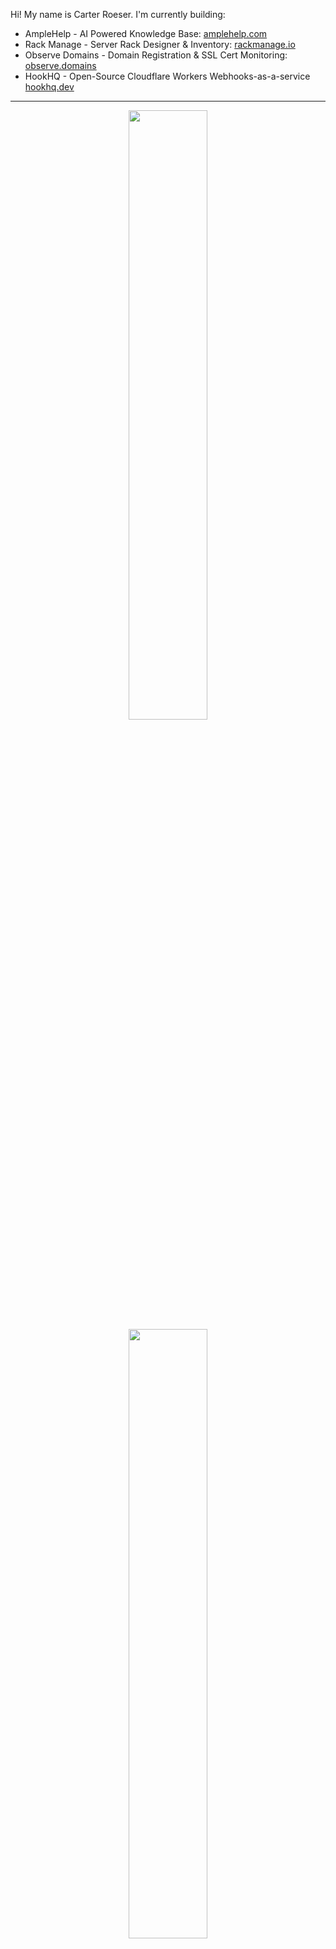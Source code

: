 
Hi! My name is Carter Roeser. I'm currently building:
* AmpleHelp - AI Powered Knowledge Base: [amplehelp.com](https://amplehelp.com)
* Rack Manage - Server Rack Designer & Inventory: [rackmanage.io](https://rackmanage.io)
* Observe Domains - Domain Registration & SSL Cert Monitoring: [observe.domains](https://observe.domains)
* HookHQ - Open-Source Cloudflare Workers Webhooks-as-a-service [hookhq.dev](https://hookhq.dev)

<hr>

<p align="center">
  <img height="50%" width="auto" src ="https://githubrepostats-carter-roesers-projects.vercel.app/api?username=cdgco&show_icons=true&count_private=true&theme=city_lights&hide_border=true&bg_color=00000000&line_height=29&include_all_commits=1&hide=contribs">
  <img height="50%" width="auto" src ="https://githubrepostats-carter-roesers-projects.vercel.app/api/top-langs/?username=cdgco&layout=compact&hide_border=true&theme=city_lights&bg_color=00000000&langs_count=8&size_weight=0.5&count_weight=0.5">
</p>

<a href="https://github.com/cdgco">
  <img width="100%" height="300" align="center" src="https://githubrepostats-carter-roesers-projects.vercel.app/api/wakatime?username=cdgco&layout=compact&theme=city_lights&hide_border=true&bg_color=00000000&langs_count=16" />
</a>

<!--START_SECTION:waka-->
![Code Time](http://img.shields.io/badge/Code%20Time-2%2C097%20hrs%2023%20mins-blue)

📊 **This Week I Spent My Time On** 

```text
🕑︎ Time Zone: America/Los_Angeles

💬 Programming Languages: 
TypeScript               34 mins             ██████░░░░░░░░░░░░░░░░░░░   25.49 % 
JavaScript               23 mins             ████░░░░░░░░░░░░░░░░░░░░░   17.50 % 
Vue.js                   20 mins             ████░░░░░░░░░░░░░░░░░░░░░   15.11 % 
sh                       20 mins             ████░░░░░░░░░░░░░░░░░░░░░   14.65 % 
Other                    19 mins             ████░░░░░░░░░░░░░░░░░░░░░   14.14 % 

🐱‍💻 Projects: 
Plain Credit 27          1 hr                ███████████░░░░░░░░░░░░░░   44.00 % 
observe                  43 mins             ████████░░░░░░░░░░░░░░░░░   31.78 % 
RackManage               33 mins             ██████░░░░░░░░░░░░░░░░░░░   24.18 % 
QBFormFixer              0 secs              ░░░░░░░░░░░░░░░░░░░░░░░░░   00.04 % 
Unknown Project          0 secs              ░░░░░░░░░░░░░░░░░░░░░░░░░   00.01 % 

💻 Operating System: 
Mac                      2 hrs 16 mins       █████████████████████████   100.00 % 
```


<!--END_SECTION:waka-->

## My Favorite Tools

### Programming languages
<p>
    <a href="#"><img alt="Bash" src="https://img.shields.io/badge/Bash-121011.svg?logo=gnu-bash&logoColor=white"></a>
    <a href="#"><img alt="C" src="https://img.shields.io/badge/C-%2300599C.svg?logo=c&logoColor=white"></a>
    <a href="#"><img alt="C++" src="https://img.shields.io/badge/C++-%2300599C.svg?logo=c%2B%2B&logoColor=white"></a>
    <a href="#"><img alt="CSS" src="https://img.shields.io/badge/CSS-1572B6.svg?logo=css3&logoColor=white"></a>
    <a href="#"><img alt="HTML" src="https://img.shields.io/badge/HTML-E34F26.svg?logo=html5&logoColor=white"></a>
    <a href="#"><img alt="JavaScript" src="https://img.shields.io/badge/JavaScript-%23323330.svg?logo=javascript&logoColor=%23F7DF1E"></a>
    <a href="https://kotlinlang.org/"><img alt="Kotlin" src="https://img.shields.io/badge/Kotlin-%237F52FF.svg?logo=kotlin&logoColor=white"></a>
    <a href="https://www.php.net/"><img alt="PHP" src="https://img.shields.io/badge/PHP-%23777BB4.svg?logo=php&logoColor=white"></a>
    <a href="https://learn.microsoft.com/en-us/powershell/"><img alt="Powershell" src="https://img.shields.io/badge/PowerShell-%235391FE.svg?logo=PowerShell&logoColor=white"></a>
    <a href="https://www.python.org/"><img alt="Python" src="https://img.shields.io/badge/Python-3670A0?logo=python&logoColor=ffdd54"></a>
    <a href="https://www.ruby-lang.org/en/"><img alt="Ruby" src="https://img.shields.io/badge/Ruby-%23CC342D.svg?logo=ruby&logoColor=white"></a>
    <a href="#"><img alt="SQL" src="https://custom-icon-badges.herokuapp.com/badge/SQL-025E8C.svg?logo=database&logoColor=white"></a>
    <a href="https://www.typescriptlang.org/"><img alt="TypeScript" src="https://img.shields.io/badge/TypeScript-3078C6.svg?logo=TypeScript&logoColor=white"></a>
</p>

### Frameworks & Libraries

<p>
    <a href="https://ant.design/"><img alt="Ant Design" src="https://img.shields.io/badge/-Ant%20Design-%230170FE?logo=ant-design&logoColor=white"></a>
    <a href="https://getbootstrap.com/"><img alt="Bootstrap" src="https://img.shields.io/badge/Bootstrap-%238511FA.svg?logo=bootstrap&logoColor=white"></a>
    <a href="https://cordova.apache.org/"><img alt="Cordova" src="https://img.shields.io/badge/-Cordova-E8E8E8?logo=apache-cordova&logoColor=black"></a>
    <a href="https://www.electronjs.org/"><img alt="Electron" src="https://img.shields.io/badge/Electron-20232e.svg?logo=electron&logoColor=white"></a>
    <a href="https://expressjs.com/"><img alt="Express.js" src="https://img.shields.io/badge/express.js-%23404d59.svg?logo=express&logoColor=%2361DAFB"></a>
    <a href="https://jquery.com/"><img alt="jQuery" src="https://img.shields.io/badge/jQuery-%230769AD.svg?logo=jquery&logoColor=white"></a>
    <a href="https://www.mongodb.com/"><img alt="MongoDB" src="https://img.shields.io/badge/MongoDB-%234ea94b.svg?logo=mongodb&logoColor=white"></a>
    <a href="https://www.mysql.com/"><img alt="MySQL" src="https://img.shields.io/badge/MySQL-%2300f.svg?logo=mysql&logoColor=white"></a>
    <a href="https://nodejs.org/en"><img alt="Node.js" src="https://img.shields.io/badge/Node.js-6DA55F?logo=Node.js&logoColor=white"></a>
    <a href="https://react.dev/"><img alt="React" src="https://img.shields.io/badge/React-%2320232a.svg?logo=react&logoColor=%2361DAFB"></a>
    <a href="https://tailwindcss.com/"><img alt="TailwindCSS" src="https://img.shields.io/badge/TailwindCSS-%2338B2AC.svg?logo=tailwind-css&logoColor=white"></a>
    <a href="https://vitejs.dev/"><img alt="Vite" src="https://img.shields.io/badge/Vite-%23646CFF.svg?logo=vite&logoColor=white"></a>
    <a href="https://vuejs.org/"><img alt="Vue" src="https://img.shields.io/badge/Vue-42b883.svg?logo=vue.js&logoColor=white"></a>

</p>

### Platforms & Tools

<p>
    <a href="https://circleci.com/"><img alt="CircleCI" src="https://img.shields.io/badge/Circle%20CI-%23161616.svg?logo=circleci&logoColor=white"></a>
    <a href="https://developers.cloudflare.com/products/?product-group=Developer+platform"><img alt="Cloudflare" src="https://img.shields.io/badge/Cloudflare-F38020?logo=Cloudflare&logoColor=white"></a>
    <a href="https://expo.dev/"><img alt="Expo" src="https://img.shields.io/badge/Expo-1C1E24?logo=expo&logoColor=#D04A37"></a>
    <a href="https://firebase.google.com/"><img alt="Firebase" src="https://img.shields.io/badge/Firebase-039BE5?logo=Firebase&logoColor=white"></a>
    <a href="https://git-scm.com/"><img alt="Git" src="https://img.shields.io/badge/Git-F05032.svg?logo=git&logoColor=white"></a>
    <a href="https://github.com/features/actions"><img alt="GitHub Actions" src="https://img.shields.io/badge/Github%20Actions-%232671E5.svg?logo=githubactions&logoColor=white"></a>
    <a href="https://docs.gitlab.com/ee/ci/"><img alt="Gitlab CI" src="https://img.shields.io/badge/Gitlab%20CI-%23181717.svg?logo=gitlab&logoColor=white"></a>
    <a href="https://cloud.google.com/"><img alt="GCP" src="https://img.shields.io/badge/GCP-%234285F4.svg?logo=google-cloud&logoColor=white"></a>
    <a href="https://www.nginx.com/"><img alt="Nginx" src="https://img.shields.io/badge/Nginx-%23009639.svg?logo=nginx&logoColor=white"></a>
    <a href="https://www.npmjs.com/"><img alt="NPM" src="https://img.shields.io/badge/NPM-%23CB3837.svg?logo=npm&logoColor=white"></a>
    <a href="https://sentry.io/"><img alt="Sentry" src="https://img.shields.io/badge/-Sentry-%23362C59?logo=sentry&logoColor=white"></a>
    <a href="https://swagger.io/"><img alt="Swagger" src="https://img.shields.io/badge/-Swagger-%23Clojure?logo=swagger&logoColor=white"></a>
    <a href="https://vercel.com/"><img alt="Vercel" src="https://img.shields.io/badge/Vercel-%23000000.svg?logo=vercel&logoColor=white"></a>
    <a href="https://yarnpkg.com/"><img alt="Yarn" src="https://img.shields.io/badge/Yarn-%232C8EBB.svg?logo=yarn&logoColor=white"></a>

</p>
